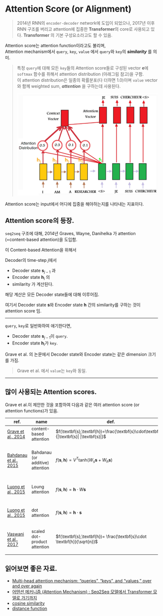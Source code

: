 # Attention Score (or Alignment)

> 2014년 RNN의 `encoder-decoder` network에 도입이 되었으나, 2017년 이후 RNN 구조를 버리고 attention에 집중한 **Transformer**의 core로 사용되고 있다. **Transformer** 의 기본 구성요소라고도 할 수 있음.

Attention score는 attention function이라고도 불리며,  
Attention mechanism에서 `query`, `key`, `value` 에서 `query`와 `key`의 ***similarity*** 를 의미.

> 특정 `query`에 대해 모든 `key`들의 Attention score들로 구성된 vector $\textbf{e}$에 `softmax` 함수를 취해서 attention distribution (아래그림 참고)을 구함.  
> 이 attention distribution은 일종의 확률분포(다 더하면 1.0)이며 `value` vector와 함께 weighted sum, ***attention*** 을 구하는데 사용된다.  
>  
> ![](../img/ch16_RNN/encoder_decoder_w_attention.png)

Attention score는 input에서 어디에 집중을 해야하는지를 나타내는 지표이다.

## Attention score의 등장.

`seq2seq` 구조에 대해, 2014년 Graves, Wayne, Danihelka 가 attention (=content-based attention)을 도입함.

이 Content-based Attention을 위해서 

Decoder의 time-step $j$에서  

* Decoder state $\textbf{s}_{j-1}$ 과
* Encoder state $\textbf{h}_i$ 의
* similarity 가 계산된다.

해당 계산은 모든 Decoder state들에 대해 이루어짐.

여기서 Decoder state $\textbf{s}$와 Encoder state $\textbf{h}$ 간의 similarity를 구하는 것이 attention score 임.

---

`query`, `key`로 일반화하여 애기한다면, 

* Decoder state $\textbf{s}_{j-1}$이 `query`.
* Encoder state $\textbf{h}_i$가 `key`.

Grave et al. 의 논문에서 Decoder state와 Encoder state는 같은 dimension 크기를 가짐.

> Grave et al. 에서 `value`는 `key`와 동일.

---

## 많이 사용되는 Attention scores.

Grave et al.이 제안한 것을 포함하여 다음과 같은 여러 attention score (or attention functions)가 있음.

| ref. | name | def. | etc.|
|---|---|---|---|
|[Grave et al., 2014](https://arxiv.org/abs/1410.5401)| content-based attention | $f(\textbf{s},\textbf{h})=\frac{\textbf{s}\cdot\textbf{h}}{\|\textbf{s}\| \|\textbf{s}\|}$| |
|[Bahdanau et al., 2015](https://arxiv.org/abs/1409.0473)| Bahdanau (or additive) attention | $f(\textbf{s},\textbf{h})=V^T \text{tanh}(W_s \textbf{s}+ W_h \textbf{s})$| Luong et al. 에선 `concat` attention score로 칭함. |
|[Luong et al., 2015](https://arxiv.org/abs/1508.04025)| Loung attention | $f(\textbf{s}, \textbf{h})= \textbf{h} \cdot W \textbf{s}$ | 논문에서 `general` attention score|
|[Luong et al., 2015](https://arxiv.org/abs/1508.04025)| dot attention | $f(\textbf{s},\textbf{h})= \textbf{h} \cdot \textbf{s}$ | 논문에서 `dot` attention score|
|[Vaswani et al., 2017](http://papers.nips.cc/paper/7181-attention-is-all-you-need.pdf)|scaled dot-product attention|$f(\textbf{s},\textbf{h})= \frac{\textbf{s}\cdot \textbf{h}}{\sqrt{n}}$ | $n$ 은 encoder state $\textbf{h}$의 dimension임.| 

## 읽어보면 좋은 자료.

* [Multi-head attention mechanism: “queries”, “keys”, and “values,” over and over again](https://data-science-blog.com/blog/2021/04/07/multi-head-attention-mechanism/)
* [어텐션 메커니즘 (Attention Mechanism) : Seq2Seq 모델에서 Transformer 모델로 가기까지](https://heekangpark.github.io/nlp/attention)
* [cosine similarity](https://dsaint31.tistory.com/entry/ML-Cosine-Similarity)
* [distance function](https://dsaint31.tistory.com/entry/ML-Cosine-Similarity)